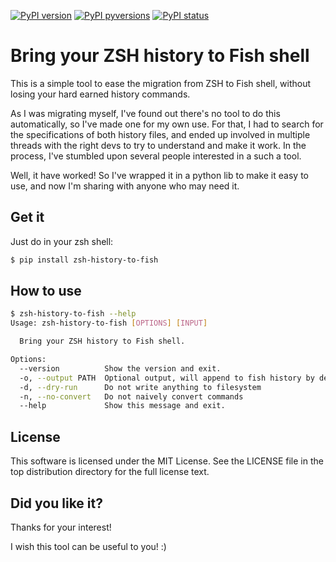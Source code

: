 [![PyPI version](https://img.shields.io/pypi/v/zsh-history-to-fish.svg)](https://pypi.python.org/pypi/zsh-history-to-fish/)
[![PyPI pyversions](https://img.shields.io/pypi/pyversions/zsh-history-to-fish.svg)](https://pypi.python.org/pypi/zsh-history-to-fish/)
[![PyPI status](https://img.shields.io/pypi/status/zsh-history-to-fish.svg)](https://pypi.python.org/pypi/zsh-history-to-fish/)


# Bring your ZSH history to Fish shell

This is a simple tool to ease the migration from ZSH to Fish shell, without losing your hard earned history commands.

As I was migrating myself, I've found out there's no tool to do this automatically, so I've made one for my own use.
For that, I had to search for the specifications of both history files, and ended up involved in multiple threads with the right devs to try to understand and make it work.
In the process, I've stumbled upon several people interested in a such a tool.

Well, it have worked! So I've wrapped it in a python lib to make it easy to use, and now I'm sharing with anyone who may need it.


## Get it

Just do in your zsh shell:

```bash
$ pip install zsh-history-to-fish
```


## How to use

```bash
$ zsh-history-to-fish --help
Usage: zsh-history-to-fish [OPTIONS] [INPUT]

  Bring your ZSH history to Fish shell.

Options:
  --version          Show the version and exit.
  -o, --output PATH  Optional output, will append to fish history by default
  -d, --dry-run      Do not write anything to filesystem
  -n, --no-convert   Do not naively convert commands
  --help             Show this message and exit.
```


## License
This software is licensed under the MIT License. See the LICENSE file in the top distribution directory for the full license text.


## Did you like it?

Thanks for your interest!

I wish this tool can be useful to you! :)
